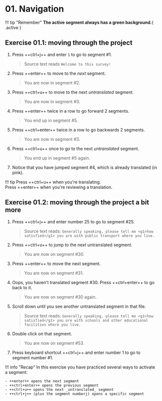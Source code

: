 # 01. Navigation
<!--
- Ctrl+U
- Enter / Ctrl+Enter
- Double click
- Ctrl+J
-->

<!-- http://127.0.0.1:8000/omegat-guides/translation/navigation/ -->

!!! tip "Remember"
	**The active segment always has a green background.**{ .active }


## Exercise 01.1: moving through the project

<!-- 
NAVIGATION in first file??? 
to avoid directing the user to later in the project ... 
-->

1. Press ++ctrl+j++ and enter `1` to go to segment #1.

	> Source text reads `Welcome to this survey!`

2. Press ++enter++ to move to the _next_ segment.

	> You are now in segment #2.
	<!-- > Source text reads `How is your economic situation?` -->

3. Press ++ctrl+u++ to move to the next _untranslated_ segment.

	> You are now in segment #3.
	<!-- Source text reads `Pretty good` -->

4. Press ++enter++ twice in a row to go forward 2 segments.

	> You end up in segment #5.
	<!-- > Source text reads `Pretty good` again -->

5. Press ++ctrl+enter++ twice in a row to go backwards 2 segments.

	> You are now in segment #3.	
	<!-- > Source text reads `Pretty bad` -->

6. Press ++ctrl+u++ once to go to the next _untranslated_ segment.

	> You end up in segment #5 again.
	<!-- > Source text reads `Pretty good` again -->

7. Notice that you have jumped segment #4, which is already translated (in pink).

!!! tip
	Press ++ctrl+u++ when you're translating.  
	Press ++enter++ when you're reviewing a translation.

<!-- 
adri's exercise: more practice
remove if unnecessary, check with adri
-->





## Exercise 01.2: moving through the project a bit more

<!---Check segment numbers!!-->
<!-- @demo about navigation: explain color green = active segment -->
<!-- @todo (AM): add notice green color to exercise -->

1. Press ++ctrl+j++ and enter number 25 to go to segment #25.
	
	> Source text reads: `Generally speaking, please tell me <g1>how satisfied</g1> you are with public transport where you live.`

2. Press ++ctrl+u++ to jump to the next untranslated segment.

	> You are now on segment #30.

3. Press ++enter++ to move the next segment.

	> You are now on segment #31.

4. Oops, you haven't translated segment #30. Press ++ctrl+enter++ to go back to it.

	> You are now on segment #30 again.

5. Scroll down until you see another untranslated segment in that file. 

	> Source text reads: `Generally speaking, please tell me <g1>how satisfied</g1> you are with schools and other educational facilities where you live.`

6. Double click on that segment.

	> You are now on segment #53.

7. Press keyboard shortcut ++ctrl+j++ and enter number 1 to go to segment number #1.


!!! info "Recap" 
	In this exercise you have practiced several ways to activate a segment:

	- ++enter++ opens the next segment
	- ++ctrl+enter++ opens the previous segment
	- ++ctrl+u++ opens the next _untranslated_ segment
	- ++ctrl+j++ (plus the segment numberj) opens a specific segment

